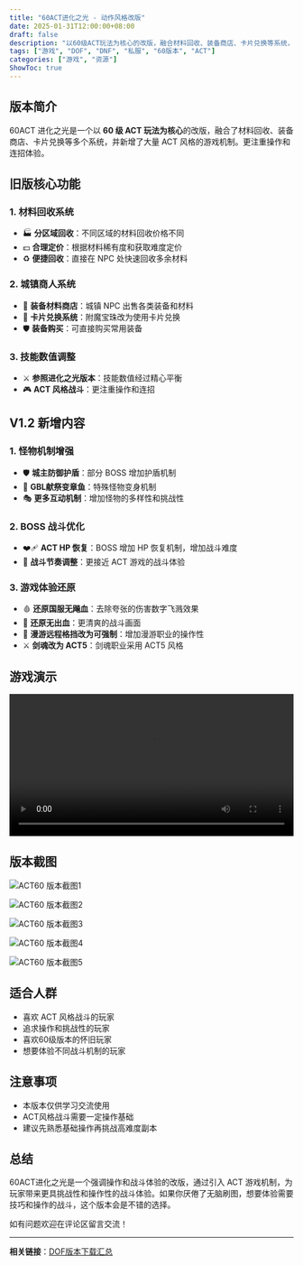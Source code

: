 ```yaml
---
title: "60ACT进化之光 - 动作风格改版"
date: 2025-01-31T12:00:00+08:00
draft: false
description: "以60级ACT玩法为核心的改版，融合材料回收、装备商店、卡片兑换等系统，注重操作和连招体验"
tags: ["游戏", "DOF", "DNF", "私服", "60版本", "ACT"]
categories: ["游戏", "资源"]
ShowToc: true
---
```


## 版本简介

60ACT 进化之光是一个以 **60 级 ACT 玩法为核心**的改版，融合了材料回收、装备商店、卡片兑换等多个系统，并新增了大量 ACT 风格的游戏机制。更注重操作和连招体验。

## 旧版核心功能

### 1. 材料回收系统

- 🏭 **分区域回收**：不同区域的材料回收价格不同
- 💵 **合理定价**：根据材料稀有度和获取难度定价
- ♻️ **便捷回收**：直接在 NPC 处快速回收多余材料

### 2. 城镇商人系统

- 🏪 **装备材料商店**：城镇 NPC 出售各类装备和材料
- 🎴 **卡片兑换系统**：附魔宝珠改为使用卡片兑换
- 🛡️ **装备购买**：可直接购买常用装备

### 3. 技能数值调整

- ⚔️ **参照进化之光版本**：技能数值经过精心平衡
- 🎮 **ACT 风格战斗**：更注重操作和连招

## V1.2 新增内容

### 1. 怪物机制增强

- 🛡️ **城主防御护盾**：部分 BOSS 增加护盾机制
- 🐙 **GBL献祭变章鱼**：特殊怪物变身机制
- 🎭 **更多互动机制**：增加怪物的多样性和挑战性

### 2. BOSS 战斗优化

- ❤️‍🩹 **ACT HP 恢复**：BOSS 增加 HP 恢复机制，增加战斗难度
- 🎯 **战斗节奏调整**：更接近 ACT 游戏的战斗体验

### 3. 游戏体验还原

- 🩸 **还原国服无飚血**：去除夸张的伤害数字飞溅效果
- 💉 **还原无出血**：更清爽的战斗画面
- 🔫 **漫游远程格挡改为可强制**：增加漫游职业的操作性
- ⚔️ **剑魂改为 ACT5**：剑魂职业采用 ACT5 风格

## 游戏演示

<video width="100%" controls>
  <source src="/videos/dof-act60-gameplay.mp4" type="video/mp4">
  您的浏览器不支持视频播放。
</video>

## 版本截图

<div class="image-grid">

![ACT60 版本截图1](/images/dof-act60-01.jpg)

![ACT60 版本截图2](/images/dof-act60-02.jpg)

![ACT60 版本截图3](/images/dof-act60-03.jpg)

![ACT60 版本截图4](/images/dof-act60-04.jpg)

![ACT60 版本截图5](/images/dof-act60-05.jpg)

</div>

## 适合人群

- 喜欢 ACT 风格战斗的玩家
- 追求操作和挑战性的玩家
- 喜欢60级版本的怀旧玩家
- 想要体验不同战斗机制的玩家

## 注意事项

- 本版本仅供学习交流使用
- ACT风格战斗需要一定操作基础
- 建议先熟悉基础操作再挑战高难度副本

## 总结

60ACT进化之光是一个强调操作和战斗体验的改版，通过引入 ACT 游戏机制，为玩家带来更具挑战性和操作性的战斗体验。如果你厌倦了无脑刷图，想要体验需要技巧和操作的战斗，这个版本会是不错的选择。

如有问题欢迎在评论区留言交流！

---

**相关链接**：[DOF版本下载汇总](/posts/dof-download/)
